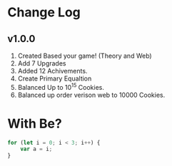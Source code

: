 # Change Log
## v1.0.0
1. Created Based your game! (Theory and Web)
2. Add 7 Upgrades
3. Added 12 Achivements.
4. Create Primary Equaltion
5. Balanced Up to $10^{15}$ Cookies.
6. Balanced up order verison web to $10000$ Cookies.
# With Be?
```javascript
for (let i = 0; i < 3; i++) {
    var a = i;
}
```